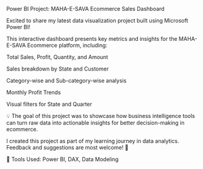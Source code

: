 Power BI Project: MAHA-E-SAVA Ecommerce Sales Dashboard

Excited to share my latest data visualization project built using Microsoft Power BI!

This interactive dashboard presents key metrics and insights for the MAHA-E-SAVA Ecommerce platform, including:

Total Sales, Profit, Quantity, and Amount

Sales breakdown by State and Customer

Category-wise and Sub-category-wise analysis

Monthly Profit Trends

Visual filters for State and Quarter

💡 The goal of this project was to showcase how business intelligence tools can turn raw data into actionable insights for better decision-making in ecommerce.

I created this project as part of my learning journey in data analytics. Feedback and suggestions are most welcome! 🚀

📂 Tools Used: Power BI, DAX, Data Modeling

